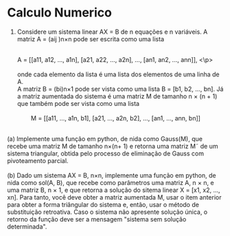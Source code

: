   <h1>Calculo Numerico</h1>

1. Considere um sistema linear AX = B de n equações e n variáveis. A matriz A = (aij )n×n pode ser escrita como uma lista<br />
                        &nbsp;&nbsp;&nbsp;&nbsp; <p>A = [[a11, a12, ..., a1n], [a21, a22, ..., a2n], ..., [an1, an2, ..., ann]], <\p><br /> <br />
onde cada elemento da lista é uma lista dos elementos de uma linha de A.<br/> A matriz B = (bi)n×1 pode ser vista como uma lista B = [b1, b2, ..., bn]. Já a matriz aumentada do sistema é uma matriz M de tamanho n × (n + 1) que também pode ser vista como uma lista<br /> <br />
                        &nbsp;&nbsp;&nbsp;&nbsp;&nbsp;&nbsp;&nbsp; M = [[a11, ..., a1n, b1], [a21, ..., a2n, b2], ..., [an1, ..., ann, bn]]<br /><br /> 

(a) Implemente uma função em python, de nida como Gauss(M), que recebe uma matriz M de tamanho n×(n+ 1) e retorna uma matriz M˜ de um sistema triangular, obtida pelo processo de eliminação de Gauss com pivoteamento parcial.<br /> <br />
(b) Dado um sistema AX = B, n×n, implemente uma função em python, de nida como sol(A, B), que recebe como parâmetros uma matriz A, n × n, e uma matriz B, n × 1, e que retorna a solução do sitema linear X = [x1, x2, ..., xn]. Para tanto, você deve obter a matriz aumentada M, usar o item anterior para obter a forma triângular do sistema e, então, usar o método de substituição retroativa. Caso o sistema não apresente solução única, o retorno da função deve ser a mensagem "sistema sem solução determinada". 
